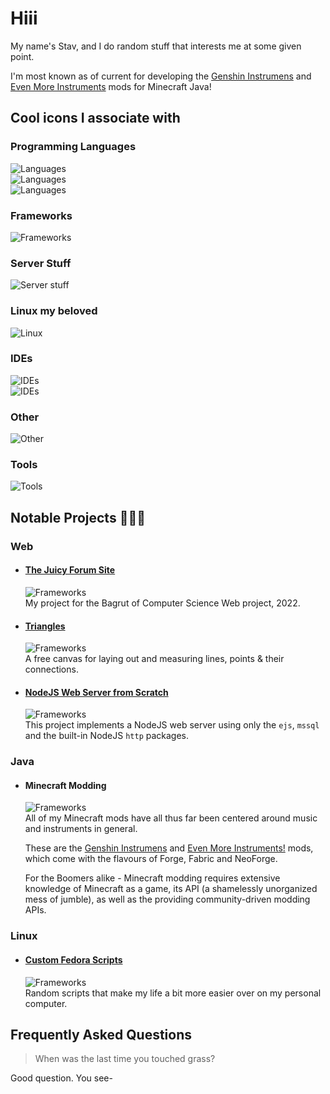 # Hiii

My name's Stav, and I do random stuff that interests me at some given point.

I'm most known as of current for developing the [Genshin Instrumens](https://www.curseforge.com/minecraft/mc-mods/genshin-instruments) and [Even More Instruments](https://www.curseforge.com/minecraft/mc-mods/even-more-instruments) mods for Minecraft Java!

## Cool icons I associate with

### Programming Languages
![Languages](https://go-skill-icons.vercel.app/api/icons?i=kotlin,java,py,coffeescript,dart,visualbasic,asm)
<br/>
![Languages](https://go-skill-icons.vercel.app/api/icons?i=cs,cpp,c)
<br/>
![Languages](https://go-skill-icons.vercel.app/api/icons?i=html,css,js)

### Frameworks
![Frameworks](https://go-skill-icons.vercel.app/api/icons?i=jetpackcompose,flutter,unity,nodejs,processing,dotnet,avaloniaui,arduino,bots)

### Server Stuff
![Server stuff](https://go-skill-icons.vercel.app/api/icons?i=virtualbox,mysql,sqlserver,sqlite,docker)

### Linux my beloved
![Linux](https://go-skill-icons.vercel.app/api/icons?i=linux,bash,wsl)

### IDEs
![IDEs](https://go-skill-icons.vercel.app/api/icons?i=visualstudio,vscode,eclipse)
<br/>
![IDEs](https://go-skill-icons.vercel.app/api/icons?i=idea,rider,androidstudio)

### Other
![Other](https://go-skill-icons.vercel.app/api/icons?i=gradle,git,regex)

### Tools
![Tools](https://go-skill-icons.vercel.app/api/icons?i=gimp,davinci)

## Notable Projects 🚧👷‍♂️
### Web
- #### [The Juicy Forum Site](https://github.com/StavWasPlayZ/juicy-forum-site)  
  ![Frameworks](https://go-skill-icons.vercel.app/api/icons?i=dotnet,cs,css,js)  
  My project for the Bagrut of Computer Science Web project, 2022.
- #### [Triangles](https://github.com/StavWasPlayZ/triangles)
  ![Frameworks](https://go-skill-icons.vercel.app/api/icons?i=html,css,js)  
  A free canvas for laying out and measuring lines, points & their connections.
- #### [NodeJS Web Server from Scratch](https://github.com/StavWasPlayZ/triangles)
  ![Frameworks](https://go-skill-icons.vercel.app/api/icons?i=nodejs,sqlserver,html,css,js)  
  This project implements a NodeJS web server using only the `ejs`, `mssql` and the built-in NodeJS `http` packages.

### Java
- #### Minecraft Modding
  ![Frameworks](https://go-skill-icons.vercel.app/api/icons?i=java,gradle,json)  
  All of my Minecraft mods have all thus far been centered around music and instruments in general.

  These are the [Genshin Instrumens](https://github.com/StavWasPlayZ/Genshin-Instruments) and [Even More Instruments!](https://github.com/StavWasPlayZ/Even-More-Instruments) mods,
  which come with the flavours of Forge, Fabric and NeoForge.
  
  For the Boomers alike - Minecraft modding requires extensive knowledge of Minecraft as a game, its API (a shamelessly unorganized mess of jumble), as well as the providing community-driven modding APIs.

### Linux
- #### [Custom Fedora Scripts](https://github.com/StavWasPlayZ/custom_fedora_scripts)
  ![Frameworks](https://go-skill-icons.vercel.app/api/icons?i=linux,bash)  
  Random scripts that make my life a bit more easier over on my personal computer.
  

## Frequently Asked Questions

> When was the last time you touched grass?

Good question. You see-

<!--
**StavWasPlayZ/stavwasplayz** is a ✨ _special_ ✨ repository because its `README.md` (this file) appears on your GitHub profile.

Here are some ideas to get you started:

- 🔭 I’m currently working on ...
- 🌱 I’m currently learning ...
- 👯 I’m looking to collaborate on ...
- 🤔 I’m looking for help with ...
- 💬 Ask me about ...
- 📫 How to reach me: ...
- 😄 Pronouns: ...
- ⚡ Fun fact: ...
-->
